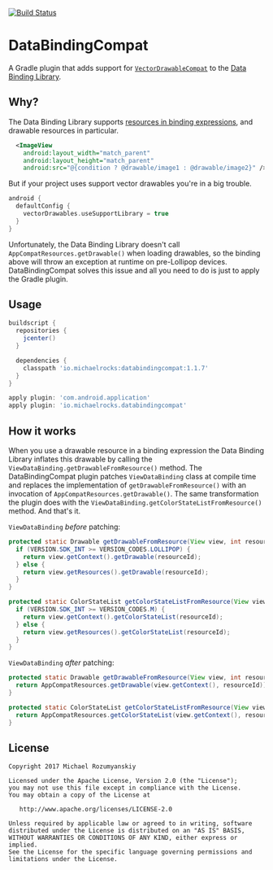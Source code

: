 [![Build Status](https://travis-ci.org/MichaelRocks/DataBindingCompat.svg?branch=master)](https://travis-ci.org/MichaelRocks/DataBindingCompat)

DataBindingCompat
=================

A Gradle plugin that adds support for
[`VectorDrawableCompat`](https://developer.android.com/reference/android/support/graphics/drawable/VectorDrawableCompat.html)
to the [Data Binding Library](https://developer.android.com/topic/libraries/data-binding/index.html).

Why?
----

The Data Binding Library supports
[resources in binding expressions](https://developer.android.com/topic/libraries/data-binding/index.html#resources),
and drawable resources in particular.

```xml
  <ImageView
    android:layout_width="match_parent"
    android:layout_height="match_parent"
    android:src="@{condition ? @drawable/image1 : @drawable/image2}" />
```

But if your project uses support vector drawables you're in a big trouble.

```groovy
android {  
  defaultConfig {  
    vectorDrawables.useSupportLibrary = true  
  }  
} 
```

Unfortunately, the Data Binding Library doesn't call `AppCompatResources.getDrawable()` when loading drawables, so the
binding above will throw an exception at runtime on pre-Lollipop devices. DataBindingCompat solves this issue and all
you need to do is just to apply the Gradle plugin.

Usage
-----

```groovy
buildscript {
  repositories {
    jcenter()
  }

  dependencies {
    classpath 'io.michaelrocks:databindingcompat:1.1.7'
  }
}

apply plugin: 'com.android.application'
apply plugin: 'io.michaelrocks.databindingcompat'
```

How it works
------------

When you use a drawable resource in a binding expression the Data Binding Library inflates this drawable by calling
the `ViewDataBinding.getDrawableFromResource()` method. The DataBindingCompat plugin patches `ViewDataBinding` class at
compile time and replaces the implementation of `getDrawableFromResource()` with an invocation of
`AppCompatResources.getDrawable()`. The same transformation the plugin does with the
`ViewDataBinding.getColorStateListFromResource()` method. And that's it.

`ViewDataBinding` *before* patching: 
```java
protected static Drawable getDrawableFromResource(View view, int resourceId) {
  if (VERSION.SDK_INT >= VERSION_CODES.LOLLIPOP) {
    return view.getContext().getDrawable(resourceId);
  } else {
    return view.getResources().getDrawable(resourceId);
  }
}

protected static ColorStateList getColorStateListFromResource(View view, int resourceId) {
  if (VERSION.SDK_INT >= VERSION_CODES.M) {
    return view.getContext().getColorStateList(resourceId);
  } else {
    return view.getResources().getColorStateList(resourceId);
  }
}
```

`ViewDataBinding` *after* patching: 
```java
protected static Drawable getDrawableFromResource(View view, int resourceId) {
  return AppCompatResources.getDrawable(view.getContext(), resourceId));
}

protected static ColorStateList getColorStateListFromResource(View view, int resourceId) {
  return AppCompatResources.getColorStateList(view.getContext(), resourceId));
}
```

License
-------

    Copyright 2017 Michael Rozumyanskiy

    Licensed under the Apache License, Version 2.0 (the "License");
    you may not use this file except in compliance with the License.
    You may obtain a copy of the License at

       http://www.apache.org/licenses/LICENSE-2.0

    Unless required by applicable law or agreed to in writing, software
    distributed under the License is distributed on an "AS IS" BASIS,
    WITHOUT WARRANTIES OR CONDITIONS OF ANY KIND, either express or implied.
    See the License for the specific language governing permissions and
    limitations under the License.
